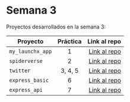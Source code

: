 # Semana 3 

Proyectos desarrollados en la semana 3:

| Proyecto | Práctica | Link al repo |
| ------------- |:-------------:| -----:|
|`my_launchx_app`|1|[Link al repo](https://github.com/CarlosGaleana/playbook/tree/main/weekly_mission_3/my_launchx_app)|
|`spiderverse`|2|[Link al repo](https://github.com/CarlosGaleana/playbook/tree/main/weekly_mission_3/spiderverse)|
|`twitter`|3, 4, 5|[Link al repo](https://github.com/LaunchX-InnovaccionVirtual/MissionNodeJS)|
|`express_basic`|6|[Link al repo](https://github.com/CarlosGaleana/playbook/tree/main/weekly_mission_3/express_basic)|
|`express_api`|7|[Link al repo](https://github.com/CarlosGaleana/playbook/tree/main/weekly_mission_3/express_api)|
